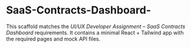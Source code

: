 # SaaS-Contracts-Dashboard-
This scaffold matches the *UI/UX Developer Assignment – SaaS Contracts Dashboard* requirements. It contains a minimal React + Tailwind app with the required pages and mock API files.
